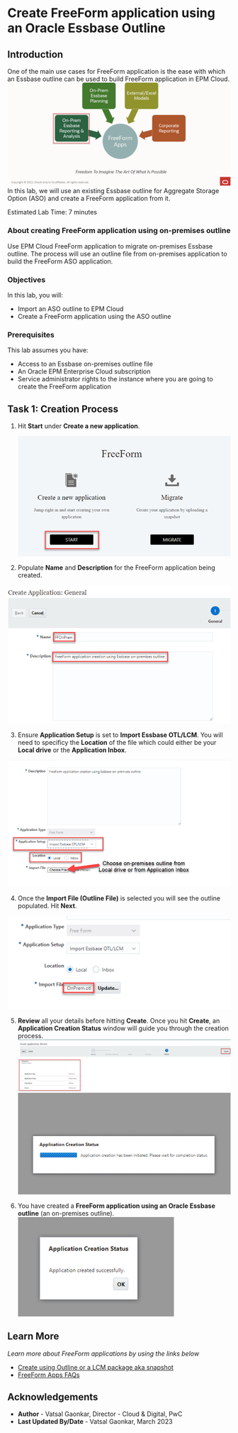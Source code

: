 # Create FreeForm application using an Oracle Essbase Outline

## Introduction

One of the main use cases for FreeForm application is the ease with which an Essbase outline can be used to build FreeForm application in EPM Cloud. 	![Use case summary for Oracle FreeForm applications](images/usecasesummary.png)
In this lab, we will use an existing Essbase outline for Aggregate Storage Option (ASO) and create a FreeForm application from it.

Estimated Lab Time: 7 minutes

### About creating FreeForm application using on-premises outline
Use EPM Cloud FreeForm application to migrate on-premises Essbase outline. The process will use an outline file from on-premises application to build the FreeForm ASO application.

### Objectives

In this lab, you will:
* Import an ASO outline to EPM Cloud
* Create a FreeForm application using the ASO outline

### Prerequisites

This lab assumes you have:
* Access to an Essbase on-premises outline file
* An Oracle EPM Enterprise Cloud subscription
* Service administrator rights to the instance where you are going to create the FreeForm application


## Task 1: Creation Process

1. Hit **Start** under **Create a new application**.

	![Select start to create new application](images/selectstartonprem.png)

2. Populate **Name** and **Description** for the FreeForm application being created.

  ![Put in application name and description](images/namedescription.png)

3. Ensure **Application Setup** is set to **Import Essbase OTL/LCM**. You will need to specificy the **Location** of the file which could either be your **Local drive** or the **Application Inbox**.

  ![Ensure appropriate setup](images/setuplocation.png)

4. Once the **Import File (Outline File)** is selected you will see the outline populated. Hit **Next**.

  ![Outline uploaded](images/onpremoutline.png)

5. **Review** all your details before hitting **Create**. Once you hit **Create**, an **Application Creation Status** window will guide you through the creation process.
  ![Review before creating](images/beforecreate.png)
  ![Application creation status](images/creationstatus.png)

6. You have created a **FreeForm application using an Oracle Essbase outline** (an on-premises outline).
  ![Creation successful](images/creationcomplete.png)
   
## Learn More

*Learn more about FreeForm applications by using the links below*

* [Create using Outline or a LCM package aka snapshot](https://docs.oracle.com/en/cloud/saas/planning-budgeting-cloud/pfusa/creating_a_freeform_app_using_an_outline_file_or_snapshot.html)
* [FreeForm Apps FAQs](https://docs.oracle.com/en/cloud/saas/planning-budgeting-cloud/pfusa/freeform_apps_faq.html)

## Acknowledgements
* **Author** - Vatsal Gaonkar, Director - Cloud & Digital, PwC
* **Last Updated By/Date** - Vatsal Gaonkar, March 2023
